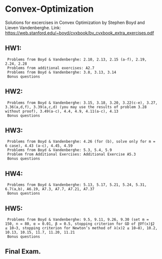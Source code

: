 # Convex-Optimization
Solutions for excercises in Convex Optimization by Stephen Boyd and Lieven Vandenberghe. 
Link: https://web.stanford.edu/~boyd/cvxbook/bv_cvxbook_extra_exercises.pdf

## HW1: 
     Problems from Boyd & Vandenberghe: 2.10, 2.13, 2.15 (a-f), 2.19, 2.24, 2.28
     Problems from additional exercises: A2.7
     Problems from Boyd & Vandenberghe: 3.8, 3.13, 3.14
     Bonus questions
## HW2: 
     Problems from Boyd & Vandenberghe: 3.15, 3.18, 3.20, 3.22(c-e), 3.27, 3.36(a,d,f), 3.39(a,c,d) (you may use the results of problem 3.28 without proof), 3.49(a-c), 4.4, 4.9, 4.11(a-c), 4.13
     Bonus questions
## HW3: 
     Problems from Boyd & Vandenberghe: 4.26 (for (b), solve only for m = 6 case), 4.43 (a-c), 4.45, 4.59
     Problems from Boyd & Vandenberghe: 5.3, 5.4, 5.9
     Problem from Additional Exercises: Additional Exercise A5.3
     Bonus questions
## HW4: 
     Problems from Boyd & Vandenberghe: 5.13, 5.17, 5.21, 5.24, 5.31, 6.7(a,b), A6.19, A7.3, A7.7, A7.21, A7.37
     Bonus questions
## HW5: 
     Problems from Boyd & Vandenberghe: 9.5, 9.11, 9.26, 9.30 (set m = 150, n = 80, α = 0.01, β = 0.5, stopping criterion for GD of ∥∇f(x)∥2 ≤ 10−3, stopping criterion for Newton’s method of λ(x)2 ≤ 10−8), 10.2, 10.13, 10.15, 11.7, 11.20, 11.21
     Bonus questions
## Final Exam.
